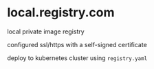 # local.registry.com

local private image registry

configured ssl/https with a self-signed certificate

deploy to kubernetes cluster using `registry.yaml`

